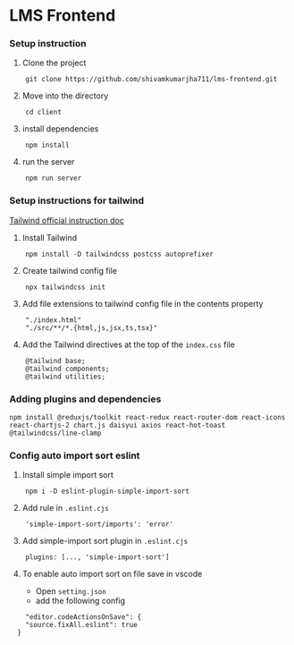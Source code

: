 # LMS Frontend

### Setup instruction

1. Clone the project

```
    git clone https://github.com/shivamkumarjha711/lms-frontend.git
```

2. Move into the directory

```
    cd client
```

3. install dependencies

```
    npm install
```

4. run the server

```
    npm run server
```

### Setup instructions for tailwind

[Tailwind official instruction doc](https://tailwindcss.com/docs/installation)

1. Install Tailwind

```
    npm install -D tailwindcss postcss autoprefixer
```

2. Create tailwind config file

```
    npx tailwindcss init
```

3. Add file extensions to tailwind config file in the contents property

```
    "./index.html"
    "./src/**/*.{html,js,jsx,ts,tsx}"
```

4. Add the Tailwind directives at the top of the `index.css` file

```
    @tailwind base;
    @tailwind components;
    @tailwind utilities;
```

### Adding plugins and dependencies

```
npm install @reduxjs/toolkit react-redux react-router-dom react-icons react-chartjs-2 chart.js daisyui axios react-hot-toast @tailwindcss/line-clamp
```

### Config auto import sort eslint

1. Install simple import sort

```
    npm i -D eslint-plugin-simple-import-sort
```

2. Add rule in `.eslint.cjs`

```
    'simple-import-sort/imports': 'error'
```

3. Add simple-import sort plugin in `.eslint.cjs`

```
    plugins: [..., 'simple-import-sort']
```

4. To enable auto import sort on file save in vscode

   - Open `setting.json`
   - add the following config

```
    "editor.codeActionsOnSave": {
    "source.fixAll.eslint": true
  }
```

